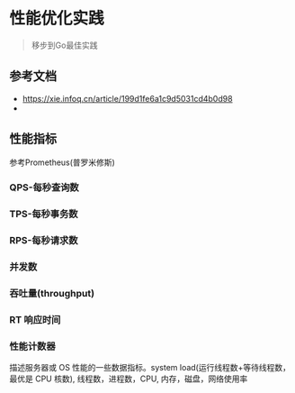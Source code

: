 # 性能优化实践

> 移步到Go最佳实践

## 参考文档

- https://xie.infoq.cn/article/199d1fe6a1c9d5031cd4b0d98
- 



## 性能指标

参考Prometheus(普罗米修斯)



### QPS-每秒查询数



### TPS-每秒事务数

### RPS-每秒请求数

### 并发数

### 吞吐量(throughput)

### RT 响应时间

### 性能计数器

描述服务器或 OS 性能的一些数据指标。system load(运行线程数+等待线程数，最优是 CPU 核数), 线程数，进程数，CPU, 内存，磁盘，网络使用率